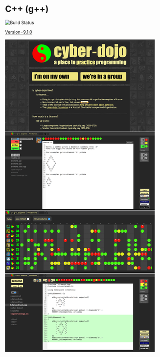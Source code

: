# C++ (g++)

![Build Status](https://travis-ci.org/cyber-dojo-languages/gplusplus.svg?branch=master)

[Version=9.1.0](https://github.com/cyber-dojo-languages/gplusplus/blob/master/check_version.sh)

![cyber-dojo.org home page](https://github.com/cyber-dojo/cyber-dojo/blob/master/shared/home_page_snapshot.png)
